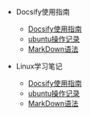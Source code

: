<!-- _sidebar.md -->

* Docsify使用指南
  * [Docsify使用指南](/docs/web/Docsify使用手册.md)   <!--注意这里是相对路径-->
  * [ubuntu操作记录](/docs/web/ubuntu操作记录.md)
  * [MarkDown语法](/docs/Markdown语法.md)

* Linux学习笔记
  * [Docsify使用指南](/docs/web/Docsify使用手册.md)
  * [ubuntu操作记录](/docs/web/ubuntu操作记录.md)
  * [MarkDown语法](/docs/Markdown语法.md)
